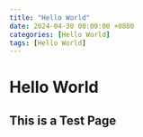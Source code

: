 ```yaml
---
title: "Hello World"
date: 2024-04-30 00:00:00 +0800
categories: [Hello World]
tags: [Hello World]
---
```


# Hello World

## This is a Test Page